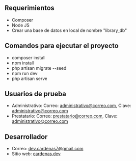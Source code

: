 ## Requerimientos
- Composer
- Node JS
- Crear una base de datos en local de nombre "library_db"

## Comandos para ejecutar el proyecto
- composer install
- npm install
- php artisan migrate --seed
- npm run dev
- php artisan serve

## Usuarios de prueba
- Administrativo: Correo: administrativo@correo.com, Clave: administrativo@correo.com
- Prestatario: Correo: prestatario@correo.com, Clave: administrativo@correo.com

## Desarrollador
- Correo: dev.cardenas7@gmail.com
- Sitio web: [cardenas.dev](https://cardenas.dev)